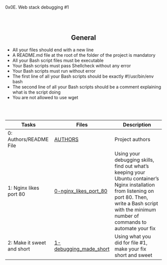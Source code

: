 0x0E. Web stack debugging #1

<br>
<br>

<center> <h2>General</h2> </center>
<ul>
    <li>All your files should end with a new line</li>
    <li>A README.md file at the root of the folder of the project is mandatory</li>
    <li>All your Bash script files must be executable</li>
    <li>Your Bash scripts must pass Shellcheck without any error</li>
    <li>Your Bash scripts must run without error</li>
    <li>The first line of all your Bash scripts should be exactly #!/usr/bin/env bash</li>
    <li>The second line of all your Bash scripts should be a comment explaining what is the script doing</li>
    <li>You are not allowed to use wget</li>
</ul>
<br>
<br>

| Tasks | Files | Description |
| ----- | ----- | ------ |
| 0: Authors/README File | [AUTHORS](https://github.com/Oliveth96/alx-system_engineering-devops/0x0E-web_stack_debugging_1/AUTHORS) | Project authors |
| 1: Nginx likes port 80 | [0-nginx_likes_port_80](https://github.com/Oliveth96/alx-system_engineering-devops/0x0E-web_stack_debugging_1/0-nginx_likes_port_80) | Using your debugging skills, find out what’s keeping your Ubuntu container’s Nginx installation from listening on port 80. Then, write a Bash script with the minimum number of commands to automate your fix |
| 2: Make it sweet and short | [1-debugging_made_short](https://github.com/Oliveth96/alx-system_engineering-devops/0x0E-web_stack_debugging_1/1-debugging_made_short) | Using what you did for file #1, make your fix short and sweet |









